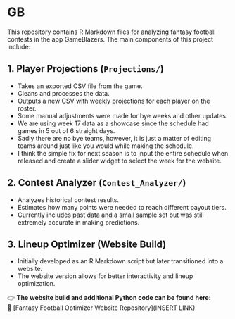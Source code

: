 # GB

This repository contains R Markdown files for analyzing fantasy football contests in the app GameBlazers. The main components of this project include:

## 1. Player Projections (`Projections/`)
- Takes an exported CSV file from the game.
- Cleans and processes the data.
- Outputs a new CSV with weekly projections for each player on the roster.
- Some manual adjustments were made for bye weeks and other updates.
- We are using week 17 data as a showcase since the schedule had games in 5 out of 6 straight days.
- Sadly there are no bye teams, however, it is just a matter of editing teams around just like you would while making the schedule.
- I think the simple fix for next season is to input the entire schedule when released and create a slider widget to select the week for the website. 


## 2. Contest Analyzer (`Contest_Analyzer/`)
- Analyzes historical contest results.
- Estimates how many points were needed to reach different payout tiers.
- Currently includes past data and a small sample set but was still extremely accurate in making predictions.

## 3. Lineup Optimizer (Website Build)
- Initially developed as an R Markdown script but later transitioned into a website.
- The website version allows for better interactivity and lineup optimization.

👉 **The website build and additional Python code can be found here:**  
🔗 [Fantasy Football Optimizer Website Repository](INSERT LINK)
